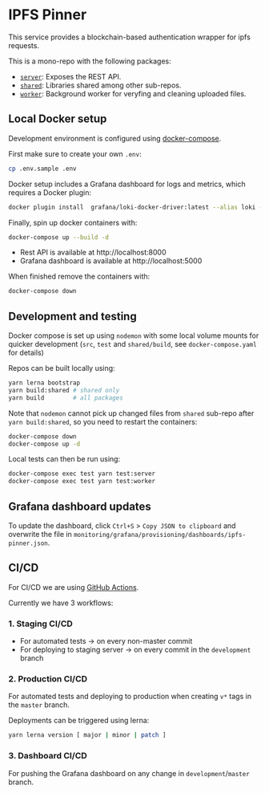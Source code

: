 # IPFS Pinner

This service provides a blockchain-based authentication wrapper for ipfs requests.

This is a mono-repo with the following packages:

- [`server`](./packages/server): Exposes the REST API.
- [`shared`](./packages/shared): Libraries shared among other sub-repos.
- [`worker`](./packages/worker): Background worker for veryfing and cleaning uploaded files.


## Local Docker setup

Development environment is configured using [docker-compose](https://docs.docker.com/compose/).

First make sure to create your own `.env`:
```bash
cp .env.sample .env
```

Docker setup includes a Grafana dashboard for logs and metrics, which requires a Docker plugin:
```bash
docker plugin install  grafana/loki-docker-driver:latest --alias loki --grant-all-permissions
```

Finally, spin up docker containers with:
```bash
docker-compose up --build -d
```

- Rest API is available at http://localhost:8000
- Grafana dashboard is available at http://localhost:5000

When finished remove the containers with:
```bash
docker-compose down
```


## Development and testing

Docker compose is set up using `nodemon` with some local volume mounts for quicker development (`src`, `test` and `shared/build`, see `docker-compose.yaml` for details)

Repos can be built locally using:
```bash
yarn lerna bootstrap
yarn build:shared # shared only
yarn build        # all packages
```

Note that `nodemon` cannot pick up changed files from `shared` sub-repo after `yarn build:shared`, so you need to restart the containers:
```bash
docker-compose down
docker-compose up -d
```

Local tests can then be run using:
```bash
docker-compose exec test yarn test:server
docker-compose exec test yarn test:worker
```

## Grafana dashboard updates

To update the dashboard, click `Ctrl+S` > `Copy JSON to clipboard` and overwrite the file in `monitoring/grafana/provisioning/dashboards/ipfs-pinner.json`.


## CI/CD

For CI/CD we are using [GitHub Actions](https://github.com/features/actions).

Currently we have 3 workflows:

### 1. Staging CI/CD

- For automated tests -> on every non-master commit
- For deploying to staging server -> on every commit in the `development` branch

### 2. Production CI/CD

For automated tests and deploying to production when creating `v*` tags in the `master` branch.

Deployments can be triggered using lerna:
```bash
yarn lerna version [ major | minor | patch ]
```

### 3. Dashboard CI/CD

For pushing the Grafana dashboard on any change in `development`/`master` branch.
